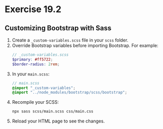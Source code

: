 # Exercise 19.2

## Customizing Bootstrap with Sass

1. Create a `_custom-variables.scss` file in your `scss` folder.
2. Override Bootstrap variables before importing Bootstrap. For example:
   ```scss
   // _custom-variables.scss
   $primary: #ff5722;
   $border-radius: 2rem;
   ```
3. In your `main.scss`:
   ```scss
   // main.scss
   @import "_custom-variables";
   @import "../node_modules/bootstrap/scss/bootstrap";
   ```
4. Recompile your SCSS:
   ```bash
   npx sass scss/main.scss css/main.css
   ```
5. Reload your HTML page to see the changes. 